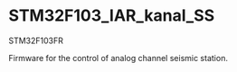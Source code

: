 # STM32F103_IAR_kanal_SS
STM32F103FR 

Firmware  for the control of analog channel seismic station.
